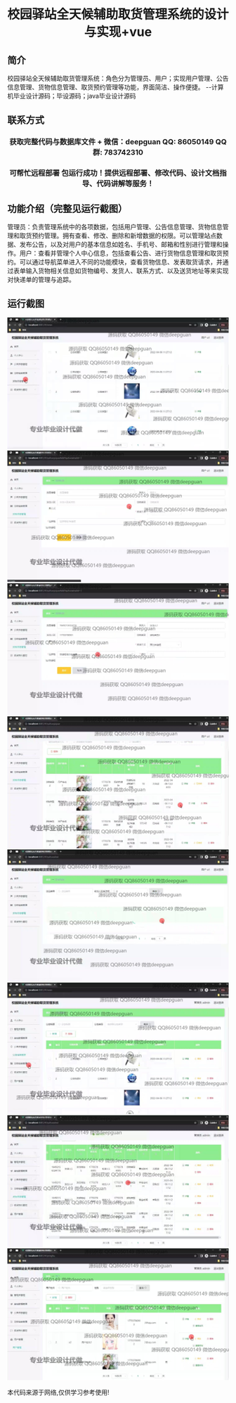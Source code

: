 <p><h1 align="center">校园驿站全天候辅助取货管理系统的设计与实现+vue</h1></p>

## 简介
校园驿站全天候辅助取货管理系统：角色分为管理员、用户；实现用户管理、公告信息管理、货物信息管理、取货预约管理等功能，界面简洁、操作便捷。    --计算机毕业设计源码；毕设源码；java毕业设计源码


## 联系方式
<p><h3 align="center">获取完整代码与数据库文件 + 微信：deepguan QQ: 86050149 QQ群: 783742310</h3></p>
<p><h3 align="center">可帮忙远程部署 包运行成功！提供远程部署、修改代码、设计文档指导、代码讲解等服务！</h3></p>

## 功能介绍（完整见运行截图）
管理员：负责管理系统中的各项数据，包括用户管理、公告信息管理、货物信息管理和取货预约管理。拥有查看、修改、删除和新增数据的权限。可以管理站点数据、发布公告，以及对用户的基本信息如姓名、手机号、邮箱和性别进行管理和操作。用户：查看并管理个人中心信息，包括查看公告、进行货物信息管理和取货预约。可以通过导航菜单进入不同的功能模块，查看货物信息、发表取货请求，并通过表单输入货物相关信息如货物编号、发货人、联系方式、以及送货地址等来实现对快递单的管理与追踪。


## 运行截图
![](img/001.jpg)
![](img/002.jpg)
![](img/003.jpg)
![](img/004.jpg)
![](img/005.jpg)
![](img/006.jpg)
![](img/007.jpg)
![](img/008.jpg)

<p>本代码来源于网络,仅供学习参考使用!</p>
